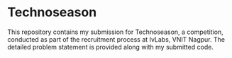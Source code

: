 # Technoseason
This repository contains my submission for Technoseason, a competition, conducted as part of the recruitment process at IvLabs, VNIT Nagpur. The detailed problem statement is provided along with my submitted code.
